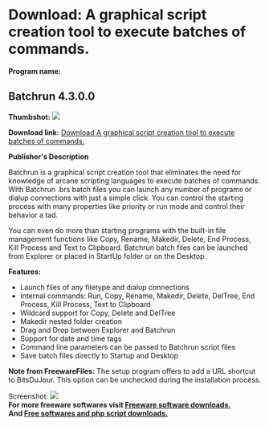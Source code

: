# Download: A graphical script creation tool to execute batches of commands.

**Program name:**

## Batchrun 4.3.0.0

  
**Thumbshot:** ![](http://www.freewarefiles.com/screenshot/batchrun4_md.jpg)   
  
**Download link:** [Download A graphical script creation tool to execute batches of commands.](http://freesoftwares.boysofts.com/Batchrun_program_49159.html)  
  


**Publisher's Description**  
  


Batchrun is a graphical script creation tool that eliminates the need for knowledge of arcane scripting languages to execute batches of commands. With Batchrun .brs batch files you can launch any number of programs or dialup connections with just a simple click. You can control the starting process with many properties like priority or run mode and control their behavior a tad. 

You can even do more than starting programs with the built-in file management functions like Copy, Rename, Makedir, Delete, End Process, Kill Process and Text to Clipboard. Batchrun batch files can be launched from Explorer or placed in StartUp folder or on the Desktop. 

**Features:**

  * Launch files of any filetype and dialup connections 
  * Internal commands: Run, Copy, Rename, Makedir, Delete, DelTree, End Process, Kill Process, Text to Clipboard 
  * Wildcard support for Copy, Delete and DelTree 
  * Makedir nested folder creation 
  * Drag and Drop between Explorer and Batchrun 
  * Support for date and time tags 
  * Command line parameters can be passed to Batchrun script files 
  * Save batch files directly to Startup and Desktop 

**Note from FreewareFiles:** The setup program offers to add a URL shortcut to BitsDuJour. This option can be unchecked during the installation process.

  
  
Screenshot: ![](http://www.freewarefiles.com/screenshot/batchrun4.jpg)   
**For more freeware softwares visit [Freeware software downloads.](http://freesoftwares.boysofts.com/)**   
**And [Free softwares and php script downloads.](http://www.boysofts.com/)**
